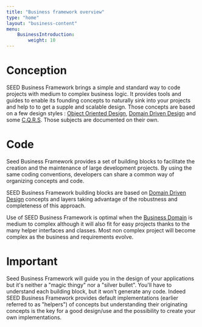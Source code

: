 ```yaml
---
title: "Business framework overview"
type: "home"
layout: "business-content"
menu:
    BusinessIntroduction:
        weight: 10
---
```


# Conception

SEED Business Framework brings a simple and standard way to code projects with medium to complex business logic. 
It provides tools and guides to enable its founding concepts to naturally sink into your projects and help to to get 
a supple and scalable design. Those concepts are based on a few design styles : 
[Object Oriented Design](#!/business-doc/object-oriented-paradigm), 
[Domain Driven Design](#!/business-doc/understanding-ddd) 
and some [C.Q.R.S](#!/business-doc/understanding-cqrs). 
Those subjects are documented on their own.

# Code

Seed Business Framework provides a set of building blocks to facilitate the creation and the maintenance of large 
development projects. By using the same coding conventions, developers can share a common way of organizing concepts and 
code.

SEED Business Framework building blocks are based on [Domain Driven Design](#) concepts and layers taking advantage of 
the robustness and completeness of this approach.

Use of SEED Business Framework is optimal when the [Business Domain](#) is medium to complex although it will also fit 
for easy projects thanks to the many helper interfaces and classes. Most non complex project will become complex as the 
business and requirements evolve.

# Important

Seed Business Framework will guide you in the design of your applications but it's neither a "magic thingy" nor a 
"silver bullet". You'll have to understand each building block, but it won't generate any code. Indeed SEED Business 
Framework provides default implementations (earlier referred to as "helpers") of concepts but understanding their 
originating concepts is the key for a good design/use and the possibility to create your own implementations.